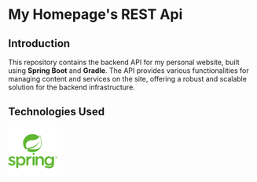 # My Homepage's REST Api

## Introduction
This repository contains the backend API for my personal website, built using **Spring Boot** and **Gradle**. 
The API provides various functionalities for managing content and services on the site, offering a robust and scalable solution for the backend infrastructure.

## Technologies Used

<img src="https://github.com/devicons/devicon/blob/master/icons/spring/spring-original-wordmark.svg" title="Spring" alt="Spring" width=100 height=100/>
